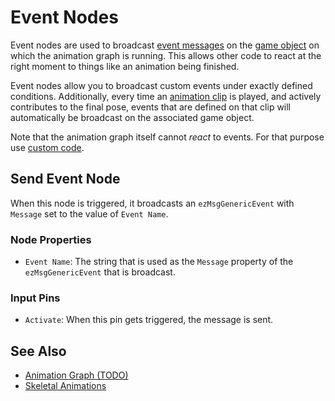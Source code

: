 # Event Nodes

Event nodes are used to broadcast [event messages](../../../runtime/world/world-messaging.md#event-messages) on the [game object](../../../runtime/world/game-objects.md) on which the animation graph is running. This allows other code to react at the right moment to things like an animation being finished.

Event nodes allow you to broadcast custom events under exactly defined conditions. Additionally, every time an [animation clip](../animation-clip-asset.md) is played, and actively contributes to the final pose, events that are defined on that clip will automatically be broadcast on the associated game object.

Note that the animation graph itself cannot *react* to events. For that purpose use [custom code](../../../custom-code/custom-code-overview.md).

## Send Event Node

When this node is triggered, it broadcasts an `ezMsgGenericEvent` with `Message` set to the value of `Event Name`.

### Node Properties

* `Event Name`: The string that is used as the `Message` property of the `ezMsgGenericEvent` that is broadcast.

### Input Pins

* `Activate`: When this pin gets triggered, the message is sent.

## See Also

* [Animation Graph (TODO)](animation-graph-overview.md)
* [Skeletal Animations](../skeletal-animation-overview.md)
